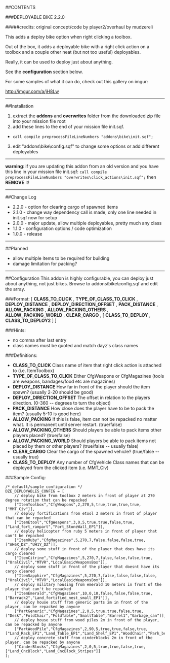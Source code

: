 ##CONTENTS

###DEPLOYABLE BIKE 2.2.0

#####credits: original concept/code by player2/overhaul by mudzereli

This adds a deploy bike option when right clicking a toolbox. 

Out of the box, it adds a deployable bike with a right click action on a toolbox and a couple other neat (but not too useful) deployables.

Really, it can be used to deploy just about anything.

See the **configuration** section below.

For some samples of what it can do, check out this gallery on imgur:

http://imgur.com/a/jH8Lw

-----

##Installation
 1. extract the **addons** and **overwrites** folder from the downloaded zip file into your mission file root
 2. add these lines to the end of your mission file init.sqf.
   * ```call compile preprocessFileLineNumbers "addons\bike\init.sqf";```
 3. edit "addons\bike\config.sqf" to change some options or add different deployables

-----

**warning**: if you are updating this addon from an old version and you have this line in your mission file init.sqf:
```call compile preprocessFileLineNumbers "overwrites\click_actions\init.sqf";```
then **REMOVE** it!

-----

##Change Log
* 2.2.0 - option for clearing cargo of spawned items
* 2.1.0 - change way dependency call is made, only one line needed in init.sqf now for setup
* 2.0.0 - major update, allow multiple deployables, pretty much any class
* 1.1.0 - configuration options / code optimization
* 1.0.0 - release

-----

##Planned
* allow multiple items to be required for building
* damage limitation for packing?

-----

##Configuration
This addon is highly configurable, you can deploy just about anything, not just bikes. Browse to addons\bike\config.sqf and edit the array.

###Format:
[ **CLASS_TO_CLICK** , **TYPE_OF_CLASS_TO_CLICK** , **DEPLOY_DISTANCE** , **DEPLOY_DIRECTION_OFFSET** , **PACK_DISTANCE** , **ALLOW_PACKING** , **ALLOW_PACKING_OTHERS** , **ALLOW_PACKING_WORLD** , **CLEAR_CARGO** , [ **CLASS_TO_DEPLOY** , **CLASS_TO_DEPLOY2** ] ]

###Hints:
- no comma after last entry
- class names must be quoted and match dayz's class names

###Definitions:
- **CLASS_TO_CLICK**             Class name of item that right click action is attached to (i.e. ItemToolbox)
- **TYPE_OF_CLASS_TO_CLICK**     Either CfgWeapons or CfgMagazines (tools are weapons, bandages/food etc are magazines)
- **DEPLOY_DISTANCE**            How far in front of the player should the item spawn? (usually 2-20 should be good)
- **DEPLOY_DIRECTION_OFFSET**    The offset in relation to the players direction. (0-360 -- degrees to turn the object)
- **PACK_DISTANCE**              How close does the player have to be to pack the item? (usually 5-10 is good here)
- **ALLOW_PACKING**              If this is false, item can not be repacked no matter what. It is permanent until server restart. (true/false)
- **ALLOW_PACKING_OTHERS**       Should players be able to pack items other players placed? (true/false)
- **ALLOW_PACKING_WORLD**        Should players be able to pack items not placed by them or other players? (true/false -- usually false)
- **CLEAR_CARGO**                Clear the cargo of the spawned vehicle? (true/false -- usually true)
- **CLASS_TO_DEPLOY**            Any number of CfgVehicle Class names that can be deployed from the clicked item (i.e. MMT_Civ)

###Sample Config:
```
/* default/sample configuration */
DZE_DEPLOYABLES_CONFIG = [
    // deploy bike from toolbox 2 meters in front of player at 270 degree rotation that can be repacked
    ["ItemToolbox","CfgWeapons",2,270,5,true,true,true,true,["MMT_Civ"]],
    // deploy fortifications from etool 3 meters in front of player that can be repacked
    ["ItemEtool","CfgWeapons",3,0,5,true,true,false,true,["Land_fort_rampart","Fort_StoneWall_EP1"]],
    // deploy helicopter from ruby 5 meters in front of player that can't be repacked
    ["ItemRuby","CfgMagazines",5,270,7,false,false,false,true,["AH6X_DZ","UH1Y_DZ"]],
    // deploy some stuff in front of the player that does have its cargo cleared
    ["ItemCitrine","CfgMagazines",5,270,7,false,false,false,true,["UralCivil","MTVR","LocalBasicWeaponsBox"]],
    // deploy some stuff in front of the player that doesnt have its cargo cleared
    ["ItemSapphire","CfgMagazines",5,270,7,false,false,false,false,["UralCivil","MTVR","LocalBasicWeaponsBox"]],
    // deploy military housing from emerald 10 meters in front of the player that can't be repacked
    ["ItemEmerald","CfgMagazines",10,0,10,false,false,false,true,["Barrack2","Land_fortified_nest_small_EP1"]],
    // deploy house stuff from generic parts 2m in front of the player, can be repacked by anyone
    ["PartGeneric","CfgMagazines",2,0,5,true,true,false,true,["Desk","FoldChair","FoldTable","SmallTable","Barrel1","Garbage_can"]],
    // deploy house stuff from wood piles 2m in front of the player, can be repacked by anyone
    ["PartWoodPile","CfgMagazines",2,90,5,true,true,false,true,["Land_Rack_EP1","Land_Table_EP1","Land_Shelf_EP1","WoodChair","Park_bench2","Park_bench1"]],
    // deploy concrete stuff from cinderblocks 2m in front of the player, can be repacked by anyone
    ["CinderBlocks","CfgMagazines",2,0,5,true,true,false,true,["Land_CncBlock","Land_CncBlock_Stripes"]]
];
```

